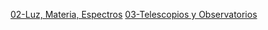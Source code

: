 [02-Luz, Materia, Espectros](https://docs.google.com/presentation/d/1JHRLUJj2m4lg5T91gzqR-mdh7AsBiJO8CKI2eHDHfGg/edit?usp=sharing)
[03-Telescopios y Observatorios](https://docs.google.com/presentation/d/19B4VpMUQG7iGLjO1Ug-lTD5wJoj_P_EP4D3Sv5aO_aE/edit?usp=sharing)
